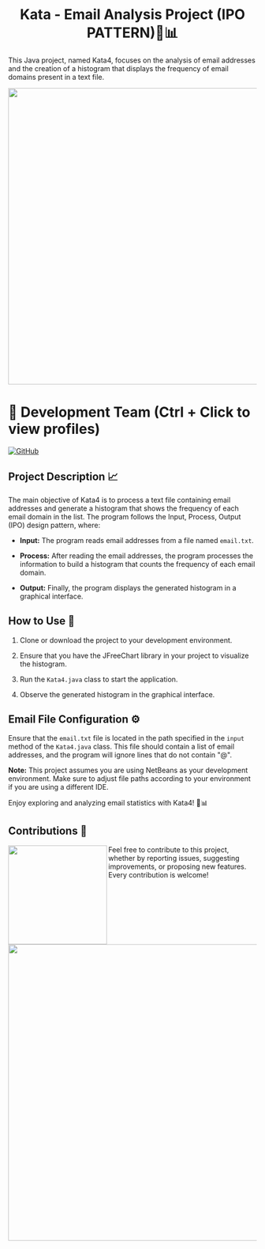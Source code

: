 <h1  align="center" >Kata - Email Analysis Project (IPO PATTERN)📧📊</h1>

This Java project, named Kata4, focuses on the analysis of email addresses and the creation of a histogram that displays the frequency of email domains present in a text file.

<p  align="center" >
  <img width="600px"src="https://github.com/AlejandroDavidArzolaSaavedra/Kata-Email-Analysis-Project/assets/90756437/ce0fe7ed-eb78-45f1-9159-575e6a53aa5b">
</p>

# 👥 Development Team (Ctrl + Click to view profiles)

[![GitHub](https://img.shields.io/badge/GitHub-Alejandro%20David%20Arzola%20Saavedra-blue?style=flat-square&logo=github)](https://github.com/AlejandroDavidArzolaSaavedra)

## Project Description 📈

The main objective of Kata4 is to process a text file containing email addresses and generate a histogram that shows the frequency of each email domain in the list. The program follows the Input, Process, Output (IPO) design pattern, where:

- **Input:** The program reads email addresses from a file named `email.txt`.
  
- **Process:** After reading the email addresses, the program processes the information to build a histogram that counts the frequency of each email domain.

- **Output:** Finally, the program displays the generated histogram in a graphical interface.

## How to Use 🚀

1. Clone or download the project to your development environment.

2. Ensure that you have the JFreeChart library in your project to visualize the histogram.

3. Run the `Kata4.java` class to start the application.

4. Observe the generated histogram in the graphical interface.

## Email File Configuration ⚙️

Ensure that the `email.txt` file is located in the path specified in the `input` method of the `Kata4.java` class. This file should contain a list of email addresses, and the program will ignore lines that do not contain "@".

**Note:** This project assumes you are using NetBeans as your development environment. Make sure to adjust file paths according to your environment if you are using a different IDE.

Enjoy exploring and analyzing email statistics with Kata4! 📧📊

## Contributions 🤝
<img align="left" width="200" height="200" src="https://github.com/AlejandroDavidArzolaSaavedra/PAMN_practicas/assets/90756437/1066c948-efb6-45b6-ac18-d81015abf332">
Feel free to contribute to this project, whether by reporting issues, suggesting improvements, or proposing new features. Every contribution is welcome!

<br><br><br><br><br><br>
<p align="center" >
  <img width="600px"src="https://github.com/AlejandroDavidArzolaSaavedra/Kata-Email-Analysis-Project/assets/90756437/ff8ed2f9-645f-4e9a-8de0-5c75ac2ddae7">
</p>
